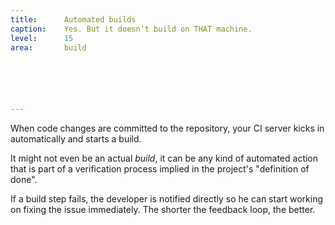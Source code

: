 ```yaml
---
title:      Automated builds
caption:    Yes. But it doesn't build on THAT machine.
level:      15
area:       build






---
```


When code changes are committed to the repository, your CI server kicks in automatically and starts a build.

It might not even be an actual _build_, it can be any kind of automated action that is part of a verification process implied in the project's "definition of done".

If a build step fails, the developer is notified directly so he can start working on fixing the issue immediately. The shorter the feedback loop, the better.
